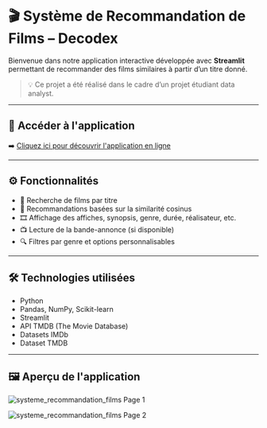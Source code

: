 # 🎬 Système de Recommandation de Films – Decodex

Bienvenue dans notre application interactive développée avec **Streamlit** permettant de recommander des films similaires à partir d’un titre donné.

> 💡 Ce projet a été réalisé dans le cadre d’un projet étudiant data analyst.

---

## 🔗 Accéder à l'application

➡️ [Cliquez ici pour découvrir l'application en ligne](https://applicationcommandationfilms.streamlit.app/)

---

## ⚙️ Fonctionnalités

- 🎥 Recherche de films par titre
- 🧠 Recommandations basées sur la similarité cosinus
- 🎞 Affichage des affiches, synopsis, genre, durée, réalisateur, etc.
- 📺 Lecture de la bande-annonce (si disponible)
- 🔍 Filtres par genre et options personnalisables

---

## 🛠 Technologies utilisées

- Python
- Pandas, NumPy, Scikit-learn
- Streamlit
- API TMDB (The Movie Database)
- Datasets IMDb
- Dataset TMDB

---

## 🖼️ Aperçu de l'application

![systeme_recommandation_films Page 1](https://github.com/user-attachments/assets/e11e0454-0a30-4192-b09b-99e2ab83cd9f)



![systeme_recommandation_films Page 2](https://github.com/user-attachments/assets/49a6293e-7186-491f-98a3-e22be6431ef9)


